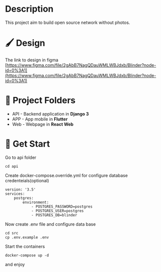 # Description

This project aim to build open source network without photos.

# 🖌️ Design

The link to design in figma [https://www.figma.com/file/2gAbB7NagQDauWMLWBJdxb/Blinder?node-id=0%3A1](https://www.figma.com/file/2gAbB7NagQDauWMLWBJdxb/Blinder?node-id=0%3A1)


# 🔨 Project Folders

* API - Backend application in **Django 3**
* APP - App mobile in **Flutter**
* Web - Webpage in **React Web** 

# 🏁 Get Start

Go to api folder

```
cd api
```

Create docker-compose.override.yml for configure database credenteials(optional)
 
```
version: '3.5'
services: 
    postgres:
        environment: 
            - POSTGRES_PASSWORD=postgres
            - POSTGRES_USER=postgres
            - POSTGRES_DB=blinder
```

Now create .env file and configure data base 

```
cd src 
cp .env.example .env
```

Start the containers

```
docker-compose up -d
```

and enjoy 